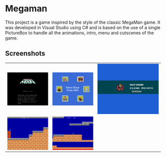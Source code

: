 # Megaman

This project is a game inspired by the style of the classic MegaMan game. It was developed in Visual Studio using C# and is based on the use of a single PictureBox to handle all the animations, intro, menu and cutscenes of the game.

## Screenshots

<table>
  <tr>
    <td align="center"><img src="https://raw.githubusercontent.com/mandorc/Portfolio-Videogame-Megaman/main/Screenshots/screenshot_1.png" alt="Descripción de la imagen 1" /></td>
    <td align="center"><img src="https://raw.githubusercontent.com/mandorc/Portfolio-Videogame-Megaman/main/Screenshots/screenshot_2.png" alt="Descripción de la imagen 2" /></td>
    <td align="center"><img src="https://raw.githubusercontent.com/mandorc/Portfolio-Videogame-Megaman/main/Screenshots/screenshot_3.jpg" alt="Descripción de la imagen 3" /></td>
  </tr>
  <tr>
    <td align="center"><img src="https://raw.githubusercontent.com/mandorc/Portfolio-Videogame-Megaman/main/Screenshots/screenshot_4.png" alt="Descripción de la imagen 4" /></td>
    <td align="center"><img src="https://raw.githubusercontent.com/mandorc/Portfolio-Videogame-Megaman/main/Screenshots/screenshot_5.png" alt="Descripción de la imagen 5" /></td>
    <!-- Agrega más imágenes si es necesario -->
  </tr>
</table>

